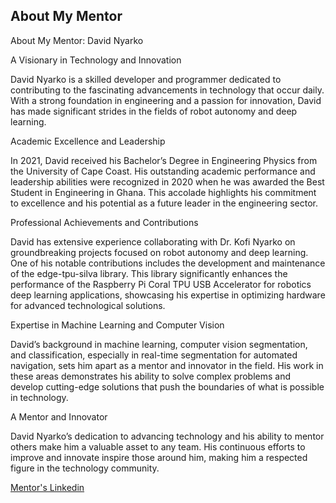 ## About My Mentor

About My Mentor: David Nyarko

A Visionary in Technology and Innovation

David Nyarko is a skilled developer and programmer dedicated to contributing to the fascinating advancements in technology that occur daily. With a strong foundation in engineering and a passion for innovation, David has made significant strides in the fields of robot autonomy and deep learning.

Academic Excellence and Leadership

In 2021, David received his Bachelor’s Degree in Engineering Physics from the University of Cape Coast. His outstanding academic performance and leadership abilities were recognized in 2020 when he was awarded the Best Student in Engineering in Ghana. This accolade highlights his commitment to excellence and his potential as a future leader in the engineering sector.

Professional Achievements and Contributions

David has extensive experience collaborating with Dr. Kofi Nyarko on groundbreaking projects focused on robot autonomy and deep learning. One of his notable contributions includes the development and maintenance of the edge-tpu-silva library. This library significantly enhances the performance of the Raspberry Pi Coral TPU USB Accelerator for robotics deep learning applications, showcasing his expertise in optimizing hardware for advanced technological solutions.

Expertise in Machine Learning and Computer Vision

David’s background in machine learning, computer vision segmentation, and classification, especially in real-time segmentation for automated navigation, sets him apart as a mentor and innovator in the field. His work in these areas demonstrates his ability to solve complex problems and develop cutting-edge solutions that push the boundaries of what is possible in technology.

A Mentor and Innovator

David Nyarko’s dedication to advancing technology and his ability to mentor others make him a valuable asset to any team. His continuous efforts to improve and innovate inspire those around him, making him a respected figure in the technology community.

[Mentor's Linkedin](https://www.linkedin.com/in/david-nyarko-766974163/)


